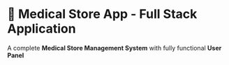 # 🏥 Medical Store App - Full Stack Application  

A complete **Medical Store Management System** with fully functional **User Panel** 

